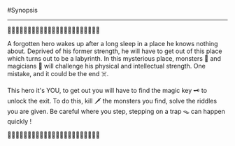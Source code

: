 #Synopsis 

---

🌲🌲🌲🌲🌲🌲🌲🌲🌲🌲🌲🌲🌲🌲🌲🌲🌲🌲🌲🌲🌲🌲🌲

A forgotten hero wakes up after a long sleep in a place he knows nothing about.
Deprived of his former strength, he will have to get out of this place which turns out to be a labyrinth.
In this mysterious place, monsters 🧟 and magicians 🧙‍ will challenge his physical and intellectual strength. 
One mistake, and it could be the end ☠️.

This hero it's YOU, to get out you will have to find the magic key 🗝️ to unlock the exit.
To do this, kill 🗡️ the monsters you find, solve the riddles you are given.
Be careful where you step, stepping on a trap 🪤 can happen quickly !

🌲🌲🌲🌲🌲🌲🌲🌲🌲🌲🌲🌲🌲🌲🌲🌲🌲🌲🌲🌲🌲🌲🌲